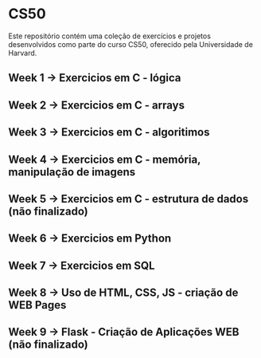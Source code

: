 # CS50
Este repositório contém uma coleção de exercícios e projetos desenvolvidos como parte do curso CS50, oferecido pela Universidade de Harvard.

## Week 1 -> Exercicios em C - lógica
## Week 2 -> Exercicios em C - arrays
## Week 3 -> Exercicios em C - algoritimos
## Week 4 -> Exercicios em C - memória, manipulação de imagens
## Week 5 -> Exercicios em C - estrutura de dados (não finalizado)
## Week 6 -> Exercicios em Python
## Week 7 -> Exercicios em SQL
## Week 8 -> Uso de HTML, CSS, JS - criação de WEB Pages
## Week 9 -> Flask - Criação de Aplicações WEB (não finalizado)



